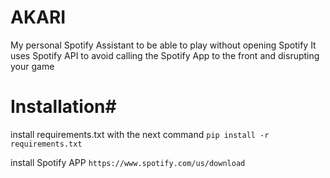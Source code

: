 # AKARI #
My personal Spotify Assistant to be able to play without opening Spotify 
It uses Spotify API to avoid calling the Spotify App to the front and disrupting your game 


# Installation#
install requirements.txt with the next command ```pip install -r requirements.txt```

install Spotify APP ```https://www.spotify.com/us/download```
